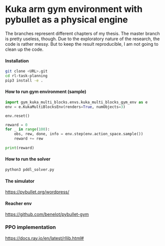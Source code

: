 # Kuka arm gym environment with pybullet as a physical engine

The branches represent different chapters of my thesis. The master branch is pretty useless, though. Due to the exploratory nature of the research, the code is rather messy. But to keep the result reproducible, I am not going to clean up the code.

#### Installation

```bash
git clone <URL>.git
cd rl-task-planning
pip3 install -e .
```

#### How to run gym environment (sample)

```python
import gym_kuka_multi_blocks.envs.kuka_multi_blocks_gym_env as e
env = e.KukaMultiBlocksEnv(renders=True, numObjects=3)

env.reset()

reward = 0
for _ in range(100):
    obs, rew, done, info = env.step(env.action_space.sample())
    reward += rew
    
print(reward)

```
#### How to run the solver
```bash
python3 pddl_solver.py
```

#### The simulator
https://pybullet.org/wordpress/

#### Reacher env
https://github.com/benelot/pybullet-gym

### PPO implementation
https://docs.ray.io/en/latest/rllib.html#

